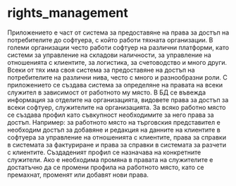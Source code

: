 # rights_management
Приложението е част от система за предоставяне на права за достъп на потребителите до софтуера, с който работи тяхната организации. В големи организации често работи софтуер на различни платформи, като системи за управление на складови наличности, за управление на отношенията с клиентите, за логистика, за счетоводство и много други. Всеки от тях има своя система за предоставяне на достъп на потребителите на различни нива, често с много и разнообразни роли. С приложението се създава система за определяне на правата на всеки служител в зависимост от работното му място. В БД се въвежда информация за отделите на организацията, видовете права за достъп за всеки софтуер, служителите на организацията. За всяко работно място се създава профил като съвкупност необходимите за него права за достъп. Например: за работното място на търговския представител е необходим достъп за добавяне и редакция на данните на клиентите в софтуера за управление на отношенията с клиентите, права за справки в системата за фактуриране и права за справки в системата за разчети с клиентите. Създаденият профил се назначава на конкретните служители. Ако е необходима промяна в правата на служителите е достатъчно да се промени профила на работното място, като се премахнат, променят или добавят нови права.
